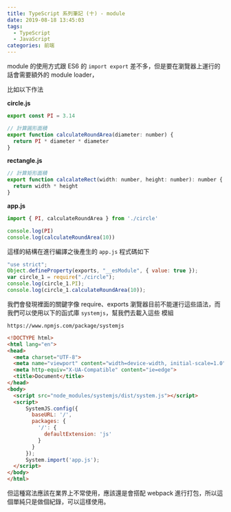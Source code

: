 ```yaml
---
title: TypeScript 系列筆記 (十) - module
date: 2019-08-18 13:45:03
tags: 
  - TypeScript
  - JavaScript
categories: 前端
---
```


module 的使用方式跟 ES6 的 `import export` 差不多，但是要在瀏覽器上運行的話會需要額外的 module loader，

比如以下作法

**circle.js**
``` JavaScript
export const PI = 3.14

// 計算圓形面積
export function calculateRoundArea(diameter: number) {
  return PI * diameter * diameter
}
```

**rectangle.js**
``` JavaScript
// 計算矩形面積
export function calcalateRect(width: number, height: number): number {
  return width * height
}
```

**app.js**
``` JavaScript
import { PI, calculateRoundArea } from './circle'

console.log(PI)
console.log(calculateRoundArea(10))
```

這樣的結構在進行編譯之後產生的 `app.js` 程式碼如下
``` JavaScript
"use strict";
Object.defineProperty(exports, "__esModule", { value: true });
var circle_1 = require("./circle");
console.log(circle_1.PI);
console.log(circle_1.calculateRoundArea(10));
```

我們會發現裡面的關鍵字像 require、exports 瀏覽器目前不能運行這些語法，而我們可以使用以下的函式庫 `systemjs`，幫我們去載入這些 模組 

`https://www.npmjs.com/package/systemjs`

``` HTML
<!DOCTYPE html>
<html lang="en">
<head>
  <meta charset="UTF-8">
  <meta name="viewport" content="width=device-width, initial-scale=1.0">
  <meta http-equiv="X-UA-Compatible" content="ie=edge">
  <title>Document</title>
</head>
<body>
  <script src="node_modules/systemjs/dist/system.js"></script>
  <script>
      SystemJS.config({
        baseURL: '/',
        packages: {
          '/': {
            defaultExtension: 'js'
          }
        }
      });
      System.import('app.js');
  </script>
</body>
</html>
```

但這種寫法應該在業界上不常使用，應該還是會搭配 webpack 進行打包，所以這個單純只是做個紀錄，可以這樣使用。